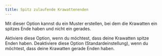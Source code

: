 ```yaml
---
title: Spitz zulaufende Krawattenenden
---
```


Mit dieser Option kannst du ein Muster erstellen, bei dem die Krawatten ein spitzes Ende haben und nicht ein gerades.

Aktiviere diese Option, wenn du möchtest, dass deine Krawatten spitze Enden haben. Deaktiviere diese Option (Standardeinstellung), wenn du möchtest, dass deine Krawatten gerade Enden haben.
